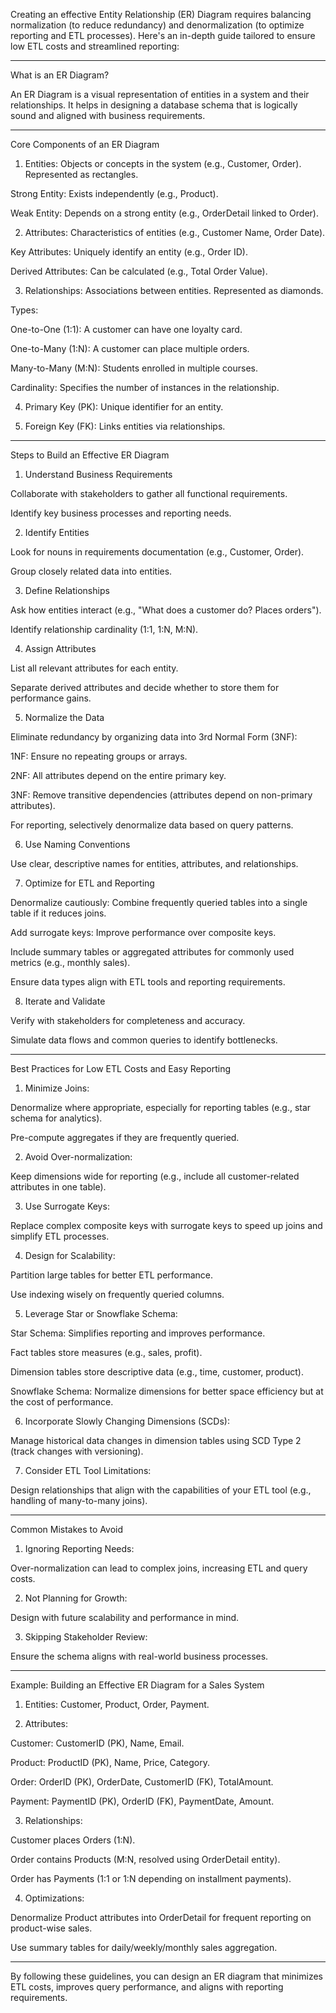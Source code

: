 Creating an effective Entity Relationship (ER) Diagram requires balancing normalization (to reduce redundancy) and denormalization (to optimize reporting and ETL processes). Here's an in-depth guide tailored to ensure low ETL costs and streamlined reporting:


---

What is an ER Diagram?

An ER Diagram is a visual representation of entities in a system and their relationships. It helps in designing a database schema that is logically sound and aligned with business requirements.


---

Core Components of an ER Diagram

1. Entities: Objects or concepts in the system (e.g., Customer, Order). Represented as rectangles.

Strong Entity: Exists independently (e.g., Product).

Weak Entity: Depends on a strong entity (e.g., OrderDetail linked to Order).



2. Attributes: Characteristics of entities (e.g., Customer Name, Order Date).

Key Attributes: Uniquely identify an entity (e.g., Order ID).

Derived Attributes: Can be calculated (e.g., Total Order Value).



3. Relationships: Associations between entities. Represented as diamonds.

Types:

One-to-One (1:1): A customer can have one loyalty card.

One-to-Many (1:N): A customer can place multiple orders.

Many-to-Many (M:N): Students enrolled in multiple courses.


Cardinality: Specifies the number of instances in the relationship.



4. Primary Key (PK): Unique identifier for an entity.


5. Foreign Key (FK): Links entities via relationships.




---

Steps to Build an Effective ER Diagram

1. Understand Business Requirements

Collaborate with stakeholders to gather all functional requirements.

Identify key business processes and reporting needs.



2. Identify Entities

Look for nouns in requirements documentation (e.g., Customer, Order).

Group closely related data into entities.



3. Define Relationships

Ask how entities interact (e.g., "What does a customer do? Places orders").

Identify relationship cardinality (1:1, 1:N, M:N).



4. Assign Attributes

List all relevant attributes for each entity.

Separate derived attributes and decide whether to store them for performance gains.



5. Normalize the Data

Eliminate redundancy by organizing data into 3rd Normal Form (3NF):

1NF: Ensure no repeating groups or arrays.

2NF: All attributes depend on the entire primary key.

3NF: Remove transitive dependencies (attributes depend on non-primary attributes).


For reporting, selectively denormalize data based on query patterns.



6. Use Naming Conventions

Use clear, descriptive names for entities, attributes, and relationships.



7. Optimize for ETL and Reporting

Denormalize cautiously: Combine frequently queried tables into a single table if it reduces joins.

Add surrogate keys: Improve performance over composite keys.

Include summary tables or aggregated attributes for commonly used metrics (e.g., monthly sales).

Ensure data types align with ETL tools and reporting requirements.



8. Iterate and Validate

Verify with stakeholders for completeness and accuracy.

Simulate data flows and common queries to identify bottlenecks.





---

Best Practices for Low ETL Costs and Easy Reporting

1. Minimize Joins:

Denormalize where appropriate, especially for reporting tables (e.g., star schema for analytics).

Pre-compute aggregates if they are frequently queried.



2. Avoid Over-normalization:

Keep dimensions wide for reporting (e.g., include all customer-related attributes in one table).



3. Use Surrogate Keys:

Replace complex composite keys with surrogate keys to speed up joins and simplify ETL processes.



4. Design for Scalability:

Partition large tables for better ETL performance.

Use indexing wisely on frequently queried columns.



5. Leverage Star or Snowflake Schema:

Star Schema: Simplifies reporting and improves performance.

Fact tables store measures (e.g., sales, profit).

Dimension tables store descriptive data (e.g., time, customer, product).


Snowflake Schema: Normalize dimensions for better space efficiency but at the cost of performance.



6. Incorporate Slowly Changing Dimensions (SCDs):

Manage historical data changes in dimension tables using SCD Type 2 (track changes with versioning).



7. Consider ETL Tool Limitations:

Design relationships that align with the capabilities of your ETL tool (e.g., handling of many-to-many joins).





---

Common Mistakes to Avoid

1. Ignoring Reporting Needs:

Over-normalization can lead to complex joins, increasing ETL and query costs.



2. Not Planning for Growth:

Design with future scalability and performance in mind.



3. Skipping Stakeholder Review:

Ensure the schema aligns with real-world business processes.





---

Example: Building an Effective ER Diagram for a Sales System

1. Entities: Customer, Product, Order, Payment.


2. Attributes:

Customer: CustomerID (PK), Name, Email.

Product: ProductID (PK), Name, Price, Category.

Order: OrderID (PK), OrderDate, CustomerID (FK), TotalAmount.

Payment: PaymentID (PK), OrderID (FK), PaymentDate, Amount.



3. Relationships:

Customer places Orders (1:N).

Order contains Products (M:N, resolved using OrderDetail entity).

Order has Payments (1:1 or 1:N depending on installment payments).



4. Optimizations:

Denormalize Product attributes into OrderDetail for frequent reporting on product-wise sales.

Use summary tables for daily/weekly/monthly sales aggregation.





---

By following these guidelines, you can design an ER diagram that minimizes ETL costs, improves query performance, and aligns with reporting requirements.

